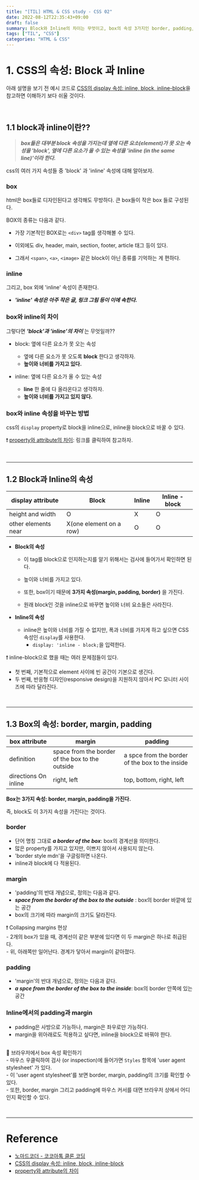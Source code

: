 ```yaml
---
title: "[TIL] HTML & CSS study - CSS 02"
date: 2022-08-12T22:35:43+09:00
draft: false
summary: Block와 Inline의 차이는 무엇이고, box의 속성 3가지인 border, padding, margin에 대해 학습한다. 
tags: ["TIL", "CSS"]
categories: "HTML & CSS"
---
```


# 1. CSS의 속성: Block 과 Inline


아래 설명을 보기 전 예시 코드로 [CSS의 display 속성: inline, block, inline-block](https://www.daleseo.com/css-display-inline-block/)을 참고하면 이해하기 보다 쉬울 것이다. 

<br>

## 1.1 block과 inline이란?? 

> **_box들은 대부분 block 속성을 가지는데 옆에 다른 요소(element)가 못 오는 속성을 'block', 옆에 다른 요소가 올 수 있는 속성을 'inline (in the same line)'이라 한다._**       

css의 여러 가지 속성들 중 'block' 과 'inline' 속성에 대해 알아보자.  


### box

html은 box들로 디자인된다고 생각해도 무방하다. 큰 box들이 작은 box 들로 구성된다.  

BOX의 종류는 다음과 같다.

- 가장 기본적인 BOX로는  `<div>` tag를 생각해볼 수 있다.  

- 이외에도 div, header, main, section, footer, article 태그 등이 있다.   

- 그래서 `<span>`, `<a>`, `<image>` 같은 block이 아닌 종류를 기억하는 게 편하다.  


### inline

그리고, box 외에 'inline' 속성이 존재한다.  

- **_'inline' 속성은 아주 작은 글, 링크 그림 등이 이에 속한다._**  

### box와 inline의 차이 

그렇다면 **_'block'과 'inline'의 차이_** 는 무엇일까??  

- block: 옆에 다른 요소가 못 오는 속성  
    - 옆에 다른 요소가 못 오도록 **block** 한다고 생각하자.
    - **높이와 너비를 가지고 있다.**  

- inline: 옆에 다른 요소가 올 수 있는 속성
    - **line** 한 줄에 다 올라온다고 생각하자. 
    - **높이와 너비를 가지고 있지 않다.**  

### box와 inline 속성을 바꾸는 방법 

css의 `display` property로 block을 inline으로, inline을 block으로 바꿀 수 있다.  

❗ [property와 attribute의 차이](https://velog.io/@kysung95/%EC%A7%A4%EB%A7%89%EA%B8%80-attribute%EC%99%80-property%EC%9D%98-%EC%B0%A8%EC%9D%B4%EC%A0%90): 링크를 클릭하여 참고하자. 

<br>

---
## 1.2 Block과 Inline의 속성

| display attribute | Block | Inline | Inline -block | 
| ----|----| ----| ---- | 
| height and width | O | X | O |
| other elements near | X(one element on a row) | O | O |  


- **Block의 속성**
    - 이 tag를 block으로 인지하는지를 알기 위해서는 검사에 들어가서 확인하면 된다. 

    - 높이와 너비를 가지고 있다. 
    - 또한, box이기 때문에 **3가지 속성(margin, padding, border)** 을 가진다.    
    - 원래 block인 것을 inline으로 바꾸면 높이와 너비 요소들은 사라진다.

- **Inline의 속성**
    - inline은 높이와 너비를 가질 수 없지만, 폭과 너비를 가지게 하고 싶으면 CSS 속성인 `display`를 사용한다. 
        - `display: 'inline - block;`을 입력한다.  



❗ inline-block으로 했을 때는 여러 문제점들이 있다.   
- 첫 번째, 기본적으로 element 사이에 빈 공간이 기본으로 생긴다.  
- 두 번째, 반응형 디자인(responsive design)을 지원하지 않아서 PC 모니터 사이즈에 따라 달라진다.   

<br>

---
## 1.3 Box의 속성: border, margin, padding

| box attribute | margin | padding |
| ---- | ---- | ---- | 
| definition | space from the border of the box to the outside | a spce from the border of the box to the inside |
| directions On inline | right, left | top, bottom, right, left|  

**Box는 3가지 속성: border, margin, padding을 가진다.**  

즉, block도 이 3가지 속성을 가진다는 것이다.  

### border

- 단어 명칭 그대로 **_a border of the box_**: box의 경계선을 의미한다.  
- 많은 property를 가지고 있지만, 이쁘지 않아서 사용되지 않는다.  
- 'border style mdn'을 구글링하면 나온다.
- inline과 block에 다 적용된다. 



### margin

- 'padding'의 반대 개념으로, 정의는 다음과 같다. 
- **_space from the border of the box to the outside_** : box의 border 바깥에 있는 공간  
- box의 크기에 따라 margin의 크기도 달라진다. 


❗ Collapsing margins 현상    
    - 2개의 box가 있을 때, 경계선이 같은 부분에 있다면 이 두 margin은 하나로 취급된다.   
    - 위, 아래쪽만 일어난다. 경계가 닿아서 margin이 같아졌다.  


### padding

- 'margin'의 반대 개념으로, 정의는 다음과 같다.  
- **_a spce from the border of the box to the inside_**: box의 border 안쪽에 있는 공간  

### Inline에서의 padding과 margin

- padding은 사방으로 가능하나, margin은 좌우로만 가능하다.  
- margin을 위아래로도 적용하고 싶다면, inline을 block으로 바꿔야 한다.  


##  

🔅 브라우저에서 box 속성 확인하기  
    - 마우스 우클릭하여 검사 (or inspection)에 들어가면 `Styles` 항목에 'user agent stylesheet' 가 있다.      
    - 이 'user agent stylesheet'를 보면 border, margin, padding의 크기를 확인할 수 있다.     
    - 또한, border, margin 그리고 padding에 마우스 커서를 대면 브라우저 상에서 어디인지 확인할 수 있다. 



<br>

---
# Reference

- [노마드코더 - 코코아톡 클론 코딩](https://nomadcoders.co/kokoa-clone) 
- [CSS의 display 속성: inline, block, inline-block](https://www.daleseo.com/css-display-inline-block/)
- [property와 attribute의 차이](https://velog.io/@kysung95/%EC%A7%A4%EB%A7%89%EA%B8%80-attribute%EC%99%80-property%EC%9D%98-%EC%B0%A8%EC%9D%B4%EC%A0%90)